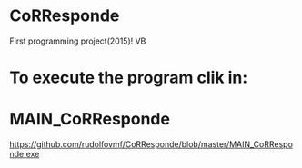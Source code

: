 # CoRResponde
First programming project(2015)! VB

# To execute the program clik in:
# MAIN_CoRResponde
 https://github.com/rudolfovmf/CoRResponde/blob/master/MAIN_CoRResponde.exe
